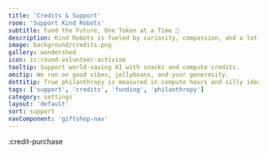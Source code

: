 ```yaml
---
title: 'Credits & Support'
room: 'Support Kind Robots'
subtitle: Fund the Future, One Token at a Time 💖
description: Kind Robots is fueled by curiosity, compassion, and a lot of GPU time. Buy tokens or sponsor a subscription to help us keep the servers humming and the art flowing.
image: background/credits.png
gallery: wondershed
icon: ic:round-volunteer-activism
tooltip: Support world-saving AI with snacks and compute credits.
amitip: We run on good vibes, jellybeans, and your generosity.
dottitip: True philanthropy is measured in compute hours and silly ideas.
tags: ['support', 'credits', 'funding', 'philanthropy']
category: settings
layout: 'default'
sort: support
navComponent: 'giftshop-nav'
---
```


:credit-purchase
